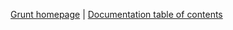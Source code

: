 [Grunt homepage](https://github.com/gruntjs/grunt) | [Documentation table of contents](/gruntjs/grunt/blob/master/docs/toc.md)
